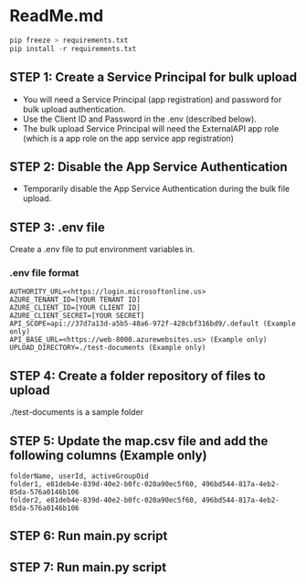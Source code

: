 # ReadMe.md

```python
pip freeze > requirements.txt
pip install -r requirements.txt
```

## STEP 1: Create a Service Principal for bulk upload
- You will need a Service Principal (app registration) and password for bulk upload authentication.
- Use the Client ID and Password in the .env (described below).
- The bulk upload Service Principal will need the ExternalAPI app role (which is a app role on the app service app registration)

## STEP 2: Disable the App Service Authentication
- Temporarily disable the App Service Authentication during the bulk file upload.

## STEP 3: .env file

Create a .env file to put environment variables in.

### .env file format

```markup
AUTHORITY_URL=<https://login.microsoftonline.us>
AZURE_TENANT_ID=[YOUR TENANT ID]
AZURE_CLIENT_ID=[YOUR CLIENT ID]
AZURE_CLIENT_SECRET=[YOUR SECRET]
API_SCOPE=api://37d7a13d-a5b5-48a6-972f-428cbf316bd9/.default (Example only)
API_BASE_URL=<https://web-8000.azurewebsites.us> (Example only)
UPLOAD_DIRECTORY=./test-documents (Example only)
```

## STEP 4: Create a folder repository of files to upload

./test-documents is a sample folder

## STEP 5: Update the map.csv file and add the following columns (Example only)

```csv
folderName, userId, activeGroupOid
folder1, e81deb4e-839d-40e2-b0fc-020a90ec5f60, 496bd544-817a-4eb2-85da-576a0146b106
folder2, e81deb4e-839d-40e2-b0fc-020a90ec5f60, 496bd544-817a-4eb2-85da-576a0146b106
```

## STEP 6: Run main.py script


## STEP 7: Run main.py script